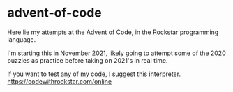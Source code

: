 # advent-of-code
Here lie my attempts at the Advent of Code, in the Rockstar programming language.

I'm starting this in November 2021, likely going to attempt some of the 2020 puzzles as practice before taking on 2021's in real time.

If you want to test any of my code, I suggest this interpreter.
https://codewithrockstar.com/online
